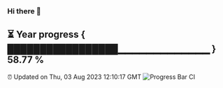 ### Hi there 👋
⏳ Year progress { █████████████████▁▁▁▁▁▁▁▁▁▁▁▁▁ } 58.77 %
---
⏰ Updated on Thu, 03 Aug 2023 12:10:17 GMT
![Progress Bar CI](https://github.com/Moyi321/Moyi321/workflows/Progress%20Bar%20CI/badge.svg)

